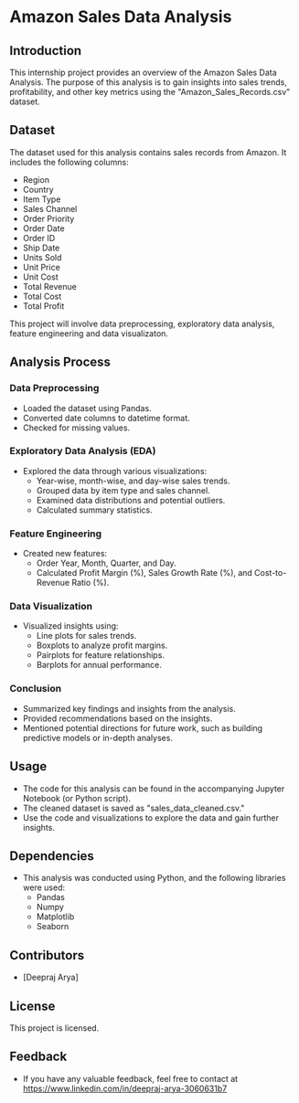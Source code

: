 # Amazon Sales Data Analysis

## Introduction
This internship project provides an overview of the Amazon Sales Data Analysis. The purpose of this analysis is to gain insights into sales trends, profitability, and other key metrics using the "Amazon_Sales_Records.csv" dataset.

## Dataset
The dataset used for this analysis contains sales records from Amazon. It includes the following columns:

- Region
- Country
- Item Type
- Sales Channel
- Order Priority
- Order Date
- Order ID
- Ship Date
- Units Sold
- Unit Price
- Unit Cost
- Total Revenue
- Total Cost
- Total Profit

This project will involve data preprocessing, exploratory data analysis, feature engineering and data visualizaton.
## Analysis Process

### Data Preprocessing
- Loaded the dataset using Pandas.
- Converted date columns to datetime format.
- Checked for missing values.

### Exploratory Data Analysis (EDA)
- Explored the data through various visualizations:
  - Year-wise, month-wise, and day-wise sales trends.
  - Grouped data by item type and sales channel.
  - Examined data distributions and potential outliers.
  - Calculated summary statistics.

### Feature Engineering
- Created new features:
  - Order Year, Month, Quarter, and Day.
  - Calculated Profit Margin (%), Sales Growth Rate (%), and Cost-to-Revenue Ratio (%).

### Data Visualization
- Visualized insights using:
  - Line plots for sales trends.
  - Boxplots to analyze profit margins.
  - Pairplots for feature relationships.
  - Barplots for annual performance.

### Conclusion
- Summarized key findings and insights from the analysis.
- Provided recommendations based on the insights.
- Mentioned potential directions for future work, such as building predictive models or in-depth analyses.

## Usage
- The code for this analysis can be found in the accompanying Jupyter Notebook (or Python script).
- The cleaned dataset is saved as "sales_data_cleaned.csv."
- Use the code and visualizations to explore the data and gain further insights.

## Dependencies
- This analysis was conducted using Python, and the following libraries were used:
  - Pandas
  - Numpy
  - Matplotlib
  - Seaborn

## Contributors
- [Deepraj Arya]


## License
This project is licensed.

## Feedback
- If you have any valuable feedback, feel free to contact at https://www.linkedin.com/in/deepraj-arya-3060631b7
